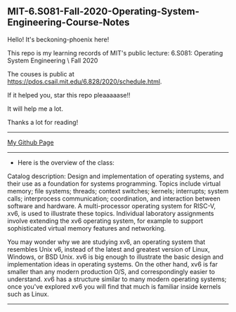 ## MIT-6.S081-Fall-2020-Operating-System-Engineering-Course-Notes



Hello! It's beckoning-phoenix here!

This repo is my learning records of MIT's public lecture: 6.S081: Operating System Engineering \ Fall 2020

The couses is public at https://pdos.csail.mit.edu/6.828/2020/schedule.html.

If it helped you, star this repo pleaaaaase!!

It will help me a lot.

Thanks a lot for reading!

---

[My Github Page](https://github.com/beckoning-phoenix)

---

- Here is the overview of the class:

Catalog description: Design and implementation of operating systems, and their use as a foundation for systems programming. Topics include virtual memory; file systems; threads; context switches; kernels; interrupts; system calls; interprocess communication; coordination, and interaction between software and hardware. A multi-processor operating system for RISC-V, xv6, is used to illustrate these topics. Individual laboratory assignments involve extending the xv6 operating system, for example to support sophisticated virtual memory features and networking.

You may wonder why we are studying xv6, an operating system that resembles Unix v6, instead of the latest and greatest version of Linux, Windows, or BSD Unix. xv6 is big enough to illustrate the basic design and implementation ideas in operating systems. On the other hand, xv6 is far smaller than any modern production O/S, and correspondingly easier to understand. xv6 has a structure similar to many modern operating systems; once you've explored xv6 you will find that much is familiar inside kernels such as Linux.

---

